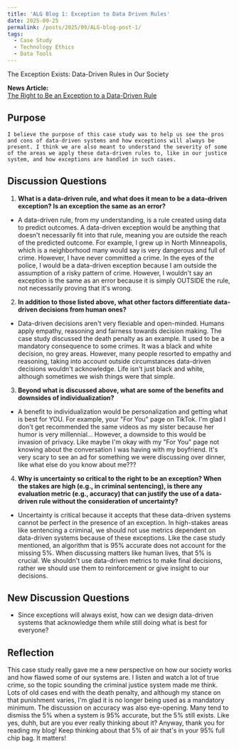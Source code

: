 ```yaml
---
title: 'ALG Blog 1: Exception to Data Driven Rules'
date: 2025-09-25
permalink: /posts/2025/09/ALG-blog-post-1/
tags:
  - Case Study
  - Technology Ethics
  - Data Tools
---
```

The Exception Exists: Data-Driven Rules in Our Society

**News Article:**  
[The Right to Be an Exception to a Data-Driven Rule](https://mit-serc.pubpub.org/pub/right-to-be-exception/release/2)

## Purpose
    I believe the purpose of this case study was to help us see the pros and cons of data-driven systems and how exceptions will always be present. I think we are also meant to understand the severity of some of the areas we apply these data-driven rules to, like in our justice system, and how exceptions are handled in such cases.

## Discussion Questions
  1. **What is a data-driven rule, and what does it mean to be a data-driven exception? Is an exception the same as an error?**
  - A data-driven rule, from my understanding, is a rule created using data to predict outcomes. A data-driven exception would be anything that doesn't necessarily fit into that rule, meaning you are outside the reach of the predicted outcome. For example, I grew up in North Minneapolis, which is a neighborhood many would say is very dangerous and full of crime. However, I have never committed a crime. In the eyes of the police, I would be a data-driven exception because I am outside the assumption of a risky pattern of crime. However, I wouldn't say an exception is the same as an error because it is simply OUTSIDE the rule, not necessarily proving that it's wrong.

  2. **In addition to those listed above, what other factors differentiate data-driven decisions from human ones?**
  - Data-driven decisions aren't very flexiable and open-minded. Humans apply empathy, reasoning and fairness towards decision making. The case study discussed the death penalty as an example. It used to be a mandatory consequence to some crimes. It was a black and white decision, no grey areas. However, many people resorted to empathy and reasoning, taking into account outside circumstances data-driven decisions wouldn't acknowledge. Life isn't just black and white, although sometimes we wish things were that simple.

  3. **Beyond what is discussed above, what are some of the benefits and downsides of individualization?**
  - A benefit to individualization would be personalization and getting what is best for YOU. For example, your "For You" page on TikTok. I'm glad I don't get recommended the same videos as my sister because her humor is very millennial... However, a downside to this would be invasion of privacy. Like maybe I'm okay with my "For You" page not knowing about the conversation I was having with my boyfriend. It's very scary to see an ad for something we were discussing over dinner, like what else do you know about me???

  4. **Why is uncertainty so critical to the right to be an exception? When the stakes are high (e.g., in criminal sentencing), is there any evaluation metric (e.g., accuracy) that can justify the use of a data-driven rule without the consideration of uncertainty?**
  - Uncertainty is critical because it accepts that these data-driven systems cannot be perfect in the presence of an exception. In high-stakes areas like sentencing a criminal, we should not use metrics dependent on data-driven systems because of these exceptions. Like the case study mentioned, an algorithm that is 95% accurate does not account for the missing 5%. When discussing matters like human lives, that 5% is crucial. We shouldn't use data-driven metrics to make final decisions, rather we should use them to reinforcement or give insight to our decisions.

## New Discussion Questions
  - Since exceptions will always exist, how can we design data-driven systems that acknowledge them while still doing what is best for everyone?

## Reflection
  This case study really gave me a new perspective on how our society works and how flawed some of our systems are. I listen and watch a lot of true crime, so the topic sounding the criminal justice system made me think. Lots of old cases end with the death penalty, and although my stance on that punishment varies, I'm glad it is no longer being used as a mandatory minimum. The discussion on accuracy was also eye-opening. Many tend to dismiss the 5% when a system is 95% accurate, but the 5% still exists. Like yes, duhh, but are you ever really thinking about it? Anyway, thank you for reading my blog! Keep thinking about that 5% of air that's in your 95% full chip bag. It matters!